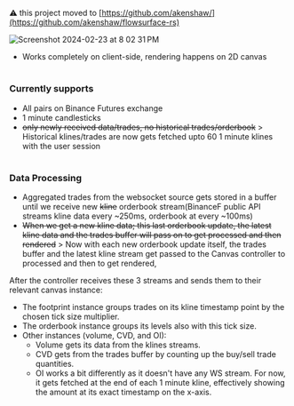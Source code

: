 ⚠️ this project moved to [https://github.com/akenshaw/](https://github.com/akenshaw/flowsurface-rs)

![Screenshot 2024-02-23 at 8 02 31 PM](https://github.com/akenshaw/flowsurface/assets/63060680/322b71a6-b79b-4bed-9684-be6d595a25da)
- Works completely on client-side, rendering happens on 2D canvas
#
### Currently supports
  - All pairs on Binance Futures exchange
  - 1 minute candlesticks
  - ~~only newly received data/trades, no historical trades/orderbook~~ > Historical klines/trades are now gets fetched upto 60 1 minute klines with the user session 
#
### Data Processing
- Aggregated trades from the websocket source gets stored in a buffer until we receive new ~~kline~~ orderbook stream(BinanceF public API streams kline data every ~250ms, orderbook at every ~100ms)
- ~~When we get a new kline data; this last orderbook update, the latest kline data and the trades buffer will pass on to get processed and then rendered~~ > Now with each new orderbook update itself, the trades buffer and the latest kline stream get passed to the Canvas controller to processed and then to get rendered,

After the controller receives these 3 streams and sends them to their relevant canvas instance:
- The footprint instance groups trades on its kline timestamp point by the chosen tick size multiplier.
- The orderbook instance groups its levels also with this tick size.
- Other instances (volume, CVD, and OI):
  - Volume gets its data from the klines streams.
  - CVD gets from the trades buffer by counting up the buy/sell trade quantities.
  - OI works a bit differently as it doesn't have any WS stream. For now, it gets fetched at the end of each 1 minute kline, effectively showing the amount at its exact timestamp on the x-axis.


